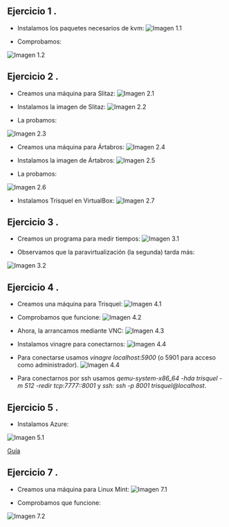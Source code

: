 Ejercicio 1 .
-------
* Instalamos los paquetes necesarios de kvm:
![Imagen 1.1](https://www.dropbox.com/s/zbrtc3kpfg46gpd/1.1.png?dl=1)

* Comprobamos:

 ![Imagen 1.2](https://www.dropbox.com/s/ac4eyqk4a3p160k/1.2.png?dl=1)


Ejercicio 2 .
-------
* Creamos una máquina para Slitaz:
![Imagen 2.1](https://www.dropbox.com/s/90wjl2e46b21pvu/2.1.png?dl=1)

* Instalamos la imagen de Slitaz:
![Imagen 2.2](https://www.dropbox.com/s/8hbb9cjemzbxvqh/2.2.png?dl=1)

* La probamos:

 ![Imagen 2.3](https://www.dropbox.com/s/lbrqdy4seofixbb/2.3.png?dl=1)

* Creamos una máquina para Ártabros:
![Imagen 2.4](https://www.dropbox.com/s/qx4zblopn3lmpte/2.4.png?dl=1)

* Instalamos la imagen de Ártabros:
![Imagen 2.5](https://www.dropbox.com/s/lv4883pn6bf6ol7/2.5.png?dl=1)

* La probamos:

 ![Imagen 2.6](https://www.dropbox.com/s/u4oemry4kukk46g/2.6.png?dl=1)

* Instalamos Trisquel  en VirtualBox:
![Imagen 2.7](https://www.dropbox.com/s/bbjpkr8jvkrvwvz/2.7.png?dl=1)


Ejercicio 3 .
-------
* Creamos un programa para medir tiempos:
![Imagen 3.1](https://www.dropbox.com/s/gdkrnio84okv817/3.1.png?dl=1)

* Observamos que la paravirtualización (la segunda) tarda más:

 ![Imagen 3.2](https://www.dropbox.com/s/7uphcklaiavdeo6/3.2.png?dl=1)


Ejercicio 4 .
-------
* Creamos una máquina para Trisquel:
![Imagen 4.1](https://www.dropbox.com/s/o46a6ce32lhxxt0/4.1.png?dl=1)

* Comprobamos que funcione:
![Imagen 4.2](https://www.dropbox.com/s/tboxnssjj7ftsqk/4.2.png?dl=1)

* Ahora, la arrancamos mediante VNC:
![Imagen 4.3](https://www.dropbox.com/s/c2xkdsfzvlb0grn/4.3.png?dl=1)

* Instalamos vinagre para conectarnos:
![Imagen 4.4](https://www.dropbox.com/s/th47q7tadhuv0wb/4.4.png?dl=1)

* Para conectarse usamos *vinagre localhost:5900* (o 5901 para acceso como administrador).
![Imagen 4.4](https://www.dropbox.com/s/18cvsfw5s64i3ak/4.5.png?dl=1)
* Para conectarnos por ssh usamos *qemu-system-x86_64 -hda trisquel -m 512 -redir tcp:7777::8001* y *ssh: ssh -p 8001 trisquel@localhost*.

Ejercicio 5 .
-------
* Instalamos Azure:

 ![Imagen 5.1](https://www.dropbox.com/s/6tbmey4lq69ey9k/5.1.png?dl=1)

[Guía](https://azure.microsoft.com/es-es/documentation/articles/xplat-cli-install/)


Ejercicio 7 .
-------
* Creamos una máquina para Linux Mint:
![Imagen 7.1](https://www.dropbox.com/s/v0scqictv4koi6a/7.1.png?dl=1)

* Comprobamos que funcione:

 ![Imagen 7.2](https://www.dropbox.com/s/m37f9jjgw3mz3eh/7.2.png?dl=1)

